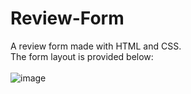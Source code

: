 # Review-Form
A review form made with HTML and CSS.
<br>
The form layout is provided below: <br><br>
![image](https://user-images.githubusercontent.com/61089784/178332608-0c988454-bc72-4aff-9938-d29470b40c9c.png)
